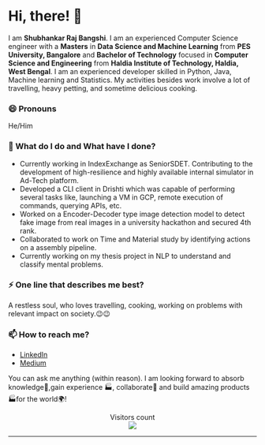 # Hi, there! 👋

I am **Shubhankar Raj Bangshi**. I am an experienced Computer Science engineer with a **Masters** in **Data Science and Machine Learning** from **PES University, Bangalore** and **Bachelor of Technology** focused in **Computer Science and Engineering** from **Haldia Institute of Technology, Haldia, West Bengal**. I am an experienced developer skilled in Python, Java,  Machine learning and Statistics. My activities besides work involve a lot of travelling, heavy petting, and sometime delicious cooking.

### 😄 Pronouns
He/Him

### 🌱 What do I do and What have I done? 

- Currently working in IndexExchange as SeniorSDET. Contributing to the development of high-resilience and highly available internal simulator in Ad-Tech platform.
- Developed a CLI client in Drishti which was capable of performing several tasks like, launching a VM in GCP, remote execution of commands, querying APIs, etc.
- Worked on a Encoder-Decoder type image detection model to detect fake image from real images in a university hackathon and secured 4th rank.
- Collaborated to work on Time and Material study by identifying actions on a assembly pipeline.
- Currently working on my thesis project in NLP to understand and classify mental problems.


### ⚡ One line that describes me best? 
A restless soul, who loves travelling, cooking, working on problems with relevant impact on society.😉😉

### 📫 How to reach me?
- [LinkedIn](https://www.linkedin.com/in/shubhankar-raj/) 
- [Medium](https://medium.com/@raj.shubhankar)

You can ask me anything (within reason). I am looking forward to absorb knowledge🧠,gain experience 🏭, collaborate🤝 and build amazing products 🏭for the world🌍!

<p align="center"> 
  Visitors count<br>
  <img src="https://profile-counter.glitch.me/ShubhankarRaj/count.svg" />
</p>

<!-- Copy and Paste Me 
<div class="glitch-embed-wrap" style="height: 420px; width: 100%;">
  <iframe
    src="https://glitch.com/embed/#!/embed/modelviewer-tester?path=0.10.0.html&previewSize=100"
    title="modelviewer-tester on Glitch"
    allow="geolocation; microphone; camera; midi; encrypted-media; xr-spatial-tracking; fullscreen"
    allowFullScreen
    style="height: 100%; width: 100%; border: 0;">
  </iframe>
</div>
-->
***



<!--
**ShubhankarRaj/ShubhankarRaj** is a ✨ _special_ ✨ repository because its `README.md` (this file) appears on your GitHub profile.

Here are some ideas to get you started:

- 🔭 I’m currently working on ...
- 🌱 I’m currently learning ...
- 👯 I’m looking to collaborate on ...
- 🤔 I’m looking for help with ...
- 💬 Ask me about ...
- 📫 How to reach me: ...
- 😄 Pronouns: ...
- ⚡ Fun fact: ...
-->
